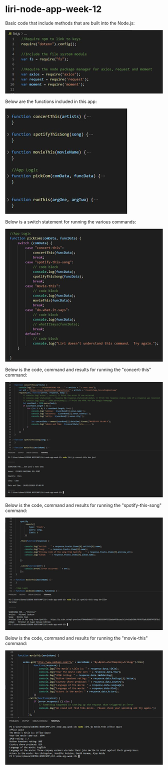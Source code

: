 # liri-node-app-week-12

Basic code that include methods that are built into the Node.js:

![](Images/pic1.JPG)

Below are the functions included in this app:

![](Images/pic2.JPG)

Below is a switch statement for running the various commands:

![](Images/pic3.JPG)

Below is the code, command and results for running the "concert-this" command:

![](Images/pic4.JPG)

Below is the code, command and results for running the "spotify-this-song" command:

![](Images/pic5.JPG)

Below is the code, command and results for running the "movie-this" command:

![](Images/pic6.JPG)







